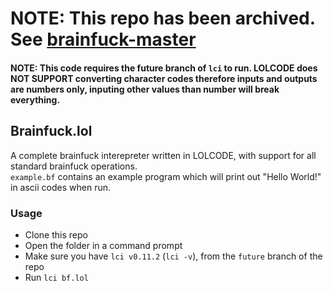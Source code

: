 # **NOTE: This repo has been archived. See [brainfuck-master](https://github.com/ulrich-barnstedt/brainfuck-master)**


#### NOTE: This code requires the future branch of `lci` to run. LOLCODE does NOT SUPPORT converting character codes therefore inputs and outputs are numbers only, inputing other values than number will break everything.

## Brainfuck.lol
A complete brainfuck interepreter written in LOLCODE, with support for all standard brainfuck operations.  
`example.bf` contains an example program which will print out "Hello World!" in ascii codes when run.

### Usage

- Clone this repo
- Open the folder in a command prompt
- Make sure you have `lci v0.11.2` (`lci -v`), from the `future` branch of the repo
- Run `lci bf.lol`

